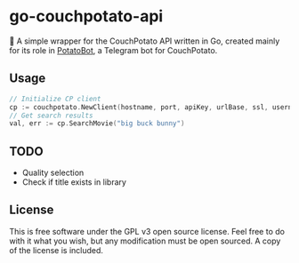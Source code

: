 # go-couchpotato-api

🥔 A simple wrapper for the CouchPotato API written in Go, created mainly for its role in [PotatoBot](https://github.com/noam09/potatobot), a Telegram bot for CouchPotato. 

## Usage

```go
// Initialize CP client
cp := couchpotato.NewClient(hostname, port, apiKey, urlBase, ssl, username, password)
// Get search results
val, err := cp.SearchMovie("big buck bunny")
```

## TODO

* Quality selection
* Check if title exists in library

## License

This is free software under the GPL v3 open source license. Feel free to do with it what you wish, but any modification must be open sourced. A copy of the license is included.
